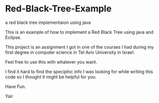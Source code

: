 Red-Black-Tree-Example
======================

a red black tree implementaion using java

This is an example of how to implement a Red Black Tree using java and Eclipse.

This project is an assignment I got in one of the courses I had during my first degree in computer science
in Tel Aviv University in Israel.


Feel free to use this with whatever you want.

I find it hard to find the speciphic info I was looking for while writing this code so I thought it might be helpful
for you.


Have Fun.

Yair
